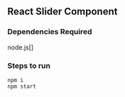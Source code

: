 ## React Slider Component 

### Dependencies Required
node.js[]

### Steps to run

```
npm i
npm start
```